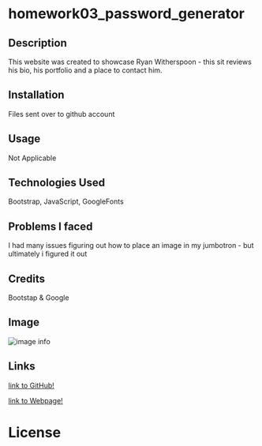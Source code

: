 # homework03_password_generator


## Description
This website was created to showcase Ryan Witherspoon - this sit reviews his bio, his portfolio and a place to contact him.

## Installation
Files sent over to github account 

## Usage
Not Applicable 

## Technologies Used

Bootstrap, JavaScript, GoogleFonts

## Problems I faced

I had many issues figuring out how to place an image in my jumbotron - but ultimately i figured it out

## Credits

Bootstap & Google

## Image
![image info](./assets/images/homework02_screengrab.png)

## Links
[link to GitHub!](https://github.com/ryanwit/homework02_responsiveness_portfolio)

[link to Webpage!](https://ryanwit.github.io/homework02_responsiveness_portfolio/)


# License